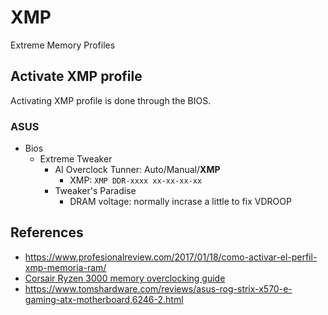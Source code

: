 # XMP

Extreme Memory Profiles

## Activate XMP profile

Activating XMP profile is done through the BIOS.

### ASUS

* Bios
  * Extreme Tweaker 
    * AI Overclock Tunner: Auto/Manual/**XMP**
      * XMP: `XMP DDR-xxxx xx-xx-xx-xx`
    * Tweaker's Paradise
      * DRAM voltage: normally incrase a little to fix VDROOP

## References

* <https://www.profesionalreview.com/2017/01/18/como-activar-el-perfil-xmp-memoria-ram/>
* [Corsair Ryzen 3000 memory overclocking guide](https://www.corsair.com/corsairmedia/sys_master/productcontent/Ryzen3000_MemoryOverclockingGuide.pdf)
* <https://www.tomshardware.com/reviews/asus-rog-strix-x570-e-gaming-atx-motherboard,6246-2.html>

